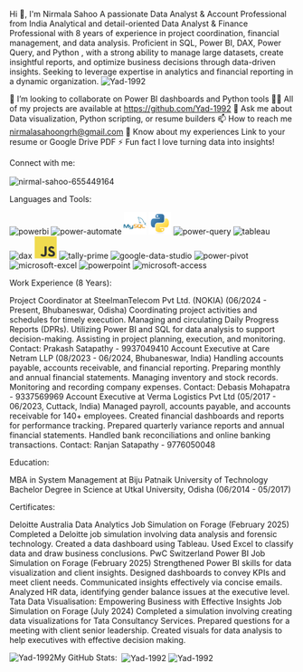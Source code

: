 Hi 👋, I'm Nirmala Sahoo
A passionate Data Analyst & Account Professional from India
Analytical and detail-oriented Data Analyst & Finance Professional with 8 years of experience in project coordination, financial management, and data analysis. Proficient in SQL, Power BI, DAX, Power Query, and Python , with a strong ability to manage large datasets, create insightful reports, and optimize business decisions through data-driven insights. Seeking to leverage expertise in analytics and financial reporting in a dynamic organization.
 <img src="https://github-profile-trophy.vercel.app/?username=Yad-1992&#x26;theme=onedark" alt="Yad-1992"> 

👯 I’m looking to collaborate on Power BI dashboards and Python tools
👨‍💻 All of my projects are available at https://github.com/Yad-1992
💬 Ask me about Data visualization, Python scripting, or resume builders
📫 How to reach me nirmalasahoongrh@gmail.com
📄 Know about my experiences Link to your resume or Google Drive PDF
⚡ Fun fact I love turning data into insights!

Connect with me:

<img align="center" src="https://raw.githubusercontent.com/rahuldkjain/github-profile-readme-generator/master/src/images/icons/Social/linked-in-alt.svg" alt="nirmal-sahoo-655449164" height="30" width="40">


Languages and Tools:

   <img src="https://www.vectorlogo.zone/logos/microsoft_powerbi/microsoft_powerbi-icon.svg" alt="powerbi" width="40" height="40"> 
   <img src="https://upload.wikimedia.org/wikipedia/commons/9/9d/Microsoft_Power_Automate.svg" alt="power-automate" width="40" height="40"> 
   <img src="https://raw.githubusercontent.com/devicons/devicon/master/icons/mysql/mysql-original-wordmark.svg" alt="sql" width="40" height="40"> 
   <img src="https://raw.githubusercontent.com/devicons/devicon/master/icons/python/python-original.svg" alt="python" width="40" height="40"> 
   <img src="https://raw.githubusercontent.com/microsoft/PowerBI-Icons/main/SVG/PowerQuery.svg" alt="power-query" width="40" height="40"> 
   <img src="https://raw.githubusercontent.com/devicons/devicon/master/icons/tableau/tableau-original.svg" alt="tableau" width="40" height="40"> 
   <img src="https://www.vectorlogo.zone/logos/microsoft_powerbi/microsoft_powerbi-icon.svg" alt="dax" width="40" height="40"> 
   <img src="https://raw.githubusercontent.com/devicons/devicon/master/icons/javascript/javascript-original.svg" alt="javascript" width="40" height="40"> 
   <img src="https://tallysolutions.com/wp-content/uploads/2020/10/tally-prime-logo.svg" alt="tally-prime" width="40" height="40"> 
   <img src="https://www.svgrepo.com/download/353809/google-data-studio.svg" alt="google-data-studio" width="40" height="40"> 
   <img src="https://raw.githubusercontent.com/microsoft/PowerBI-Icons/main/SVG/PowerPivot.svg" alt="power-pivot" width="40" height="40"> 
   <img src="https://upload.wikimedia.org/wikipedia/commons/3/34/Microsoft_Office_Excel_%282019%E2%80%93present%29.svg" alt="microsoft-excel" width="40" height="40"> 
   <img src="https://upload.wikimedia.org/wikipedia/commons/0/0d/Microsoft_Office_PowerPoint_%282019%E2%80%93present%29.svg" alt="powerpoint" width="40" height="40"> 
   <img src="https://upload.wikimedia.org/wikipedia/commons/3/3b/Microsoft_Office_Access_%282019-present%29.svg" alt="microsoft-access" width="40" height="40"> 

Work Experience (8 Years):

Project Coordinator at SteelmanTelecom Pvt Ltd. (NOKIA) (06/2024 - Present, Bhubaneswar, Odisha)
Coordinating project activities and schedules for timely execution.
Managing and circulating Daily Progress Reports (DPRs).
Utilizing Power BI and SQL for data analysis to support decision-making.
Assisting in project planning, execution, and monitoring.
Contact: Prakash Satapathy - 9937049410
Account Executive at Care Netram LLP (08/2023 - 06/2024, Bhubaneswar, India)
Handling accounts payable, accounts receivable, and financial reporting.
Preparing monthly and annual financial statements.
Managing inventory and stock records.
Monitoring and recording company expenses.
Contact: Debasis Mohapatra - 9337569969
Account Executive at Verma Logistics Pvt Ltd (05/2017 - 06/2023, Cuttack, India)
Managed payroll, accounts payable, and accounts receivable for 140+ employees.
Created financial dashboards and reports for performance tracking.
Prepared quarterly variance reports and annual financial statements.
Handled bank reconciliations and online banking transactions.
Contact: Ranjan Satapathy - 9776050048

Education:

MBA in System Management at Biju Patnaik University of Technology
Bachelor Degree in Science at Utkal University, Odisha (06/2014 - 05/2017)

Certificates:

Deloitte Australia Data Analytics Job Simulation on Forage (February 2025)
Completed a Deloitte job simulation involving data analysis and forensic technology. Created a data dashboard using Tableau. Used Excel to classify data and draw business conclusions.
PwC Switzerland Power BI Job Simulation on Forage (February 2025)
Strengthened Power BI skills for data visualization and client insights. Designed dashboards to convey KPIs and meet client needs. Communicated insights effectively via concise emails. Analyzed HR data, identifying gender balance issues at the executive level.
Tata Data Visualisation: Empowering Business with Effective Insights Job Simulation on Forage (July 2024)
Completed a simulation involving creating data visualizations for Tata Consultancy Services. Prepared questions for a meeting with client senior leadership. Created visuals for data analysis to help executives with effective decision making.

My GitHub Stats:
<img align="left" src="https://github-readme-stats.vercel.app/api/top-langs?username=Yad-1992&#x26;show_icons=true&#x26;theme=dark&#x26;locale=en&#x26;layout=compact" alt="Yad-1992">
 <img align="center" src="https://github-readme-stats.vercel.app/api?username=Yad-1992&#x26;show_icons=true&#x26;theme=dark&#x26;locale=en" alt="Yad-1992">
<img align="center" src="https://github-readme-streak-stats.herokuapp.com/?user=Yad-1992&#x26;theme=dark" alt="Yad-1992">
